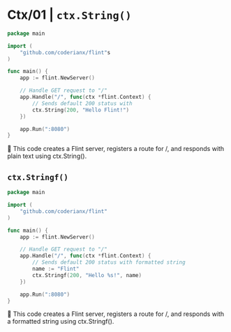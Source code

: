 # Ctx/01 | `ctx.String()`

```go
package main

import (
    "github.com/coderianx/flint"s
)

func main() {
    app := flint.NewServer()

    // Handle GET request to "/"
    app.Handle("/", func(ctx *flint.Context) {
        // Sends default 200 status with 
        ctx.String(200, "Hello Flint!")
    })

    app.Run(":8080")
}

```

🧠 This code creates a Flint server, registers a route for /, and responds with plain text using ctx.String().

## `ctx.Stringf()`
```go
package main

import (
    "github.com/coderianx/flint"
)

func main() {
    app := flint.NewServer()

    // Handle GET request to "/"
    app.Handle("/", func(ctx *flint.Context) {
        // Sends default 200 status with formatted string
        name := "Flint"
        ctx.Stringf(200, "Hello %s!", name)
    })

    app.Run(":8080")
}
```

🧠 This code creates a Flint server, registers a route for /, and responds with a formatted string using ctx.Stringf().

